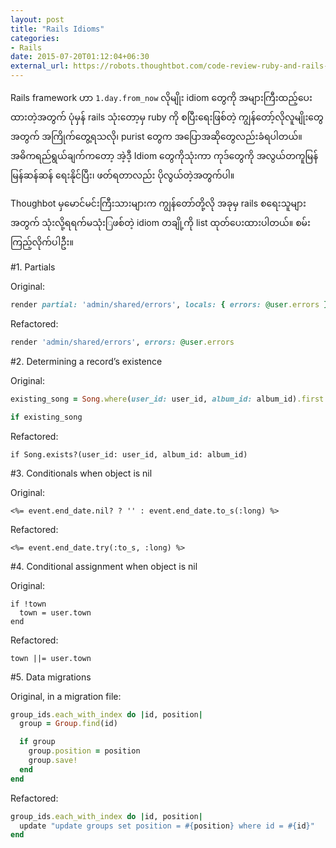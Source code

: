 ```yaml
---
layout: post
title: "Rails Idioms"
categories:
- Rails
date: 2015-07-20T01:12:04+06:30
external_url: https://robots.thoughtbot.com/code-review-ruby-and-rails-idioms
---
```


Rails framework ဟာ `1.day.from_now` လိုမျိုး idiom တွေကို အများကြီးထည့်ပေးထားတဲ့အတွက် ပုံမှန် rails သုံးတော့မှ ruby ကို စပြီးရေးဖြစ်တဲ့ ကျွန်တော့်လိုလူမျိုးတွေအတွက် အကြိုက်တွေ့ရသလို၊ purist တွေက အပြောအဆိုတွေလည်းခံရပါတယ်။ အဓိကရည်ရွယ်ချက်ကတော့ အဲ့ဒီ့ Idiom တွေကိုသုံးကာ ကုဒ်တွေကို အလွယ်တကူမြန်မြန်ဆန်ဆန် ရေးနိုင်ပြီး၊ ဖတ်ရတာလည်း ပိုလွယ်တဲ့အတွက်ပါ။

Thoughbot မှမောင်မင်းကြီးသားများက ကျွန်တော်တို့လို အခုမှ rails စရေးသူများအတွက် သုံးလို့ရရက်မသုံးြဖစ်တဲ့ idiom တချို့ကို list ထုတ်ပေးထားပါတယ်။ စမ်းကြည့်လိုက်ပါဦး။ 

<!--more-->

#1. Partials

Original:

```ruby
render partial: 'admin/shared/errors', locals: { errors: @user.errors }
```

Refactored:

```ruby
render 'admin/shared/errors', errors: @user.errors
```

#2. Determining a record’s existence


Original:

```ruby
existing_song = Song.where(user_id: user_id, album_id: album_id).first

if existing_song
```

Refactored:

```
if Song.exists?(user_id: user_id, album_id: album_id)
```

#3. Conditionals when object is nil

Original:

```erb
<%= event.end_date.nil? ? '' : event.end_date.to_s(:long) %>
```

Refactored:

```erb
<%= event.end_date.try(:to_s, :long) %>
```

#4. Conditional assignment when object is nil


Original:

```
if !town
  town = user.town
end
```

Refactored:

```
town ||= user.town
```

#5. Data migrations


Original, in a migration file:

```ruby
group_ids.each_with_index do |id, position|
  group = Group.find(id)

  if group
    group.position = position
    group.save!
  end
end
```

Refactored:

```ruby
group_ids.each_with_index do |id, position|
  update "update groups set position = #{position} where id = #{id}"
end
```